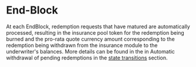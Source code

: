 <!--
order: 4
title: End-Block
-->

# End-Block

At each EndBlock, redemption requests that have matured are automatically processed, resulting in the insurance pool token for the redemption being burned and the pro-rata quote currency amount corresponding to the redemption being withdrawn from the insurance module to the underwriter's balances. More details can be found in the in Automatic withdrawal of pending redemptions in the [state transitions](./02_state_transitions.md) section. 
